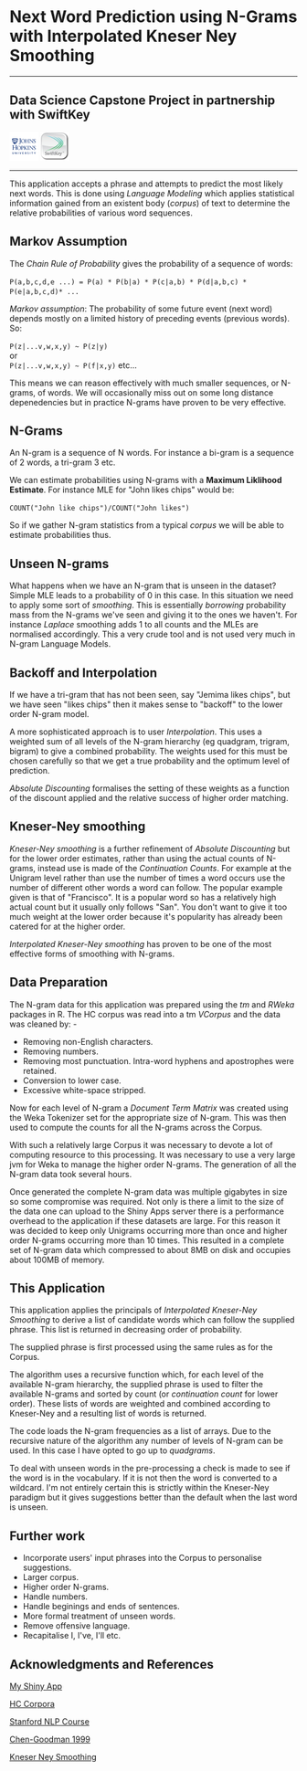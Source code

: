 # Next Word Prediction using N-Grams with Interpolated Kneser Ney Smoothing
---

##  Data Science Capstone Project in partnership with SwiftKey
<img src="./images/JHU-Logo-Square-Mini_180px.png" alt="Johns Hopkins University" style="width: 50px;"/> <img src="./images/SwiftKey-Logo.png" alt="SwiftKey" style="width: 50px;"/>

---

This application accepts a phrase and attempts to predict the most likely next words. This is done using *Language Modeling* which applies statistical information gained from an existent body (*corpus*) of text to determine the relative probabilities of various word sequences.

## Markov Assumption
The *Chain Rule of Probability* gives the probability of a sequence of words:

`P(a,b,c,d,e ...) = P(a) * P(b|a) * P(c|a,b) * P(d|a,b,c) * P(e|a,b,c,d)* ...`

*Markov assumption*: The probability of some future event (next word) depends mostly on a limited history of preceding events (previous words). So: 

`P(z|...v,w,x,y) ~ P(z|y)`  
or   
`P(z|...v,w,x,y) ~ P(f|x,y)` 
etc...

This means we can reason effectively with much smaller sequences, or N-grams, of words. We will occasionally miss out on some long distance depenedencies but in practice N-grams have proven to be very effective.

## N-Grams
An N-gram is a sequence of N words. For instance a bi-gram is a sequence of 2 words, a tri-gram 3 etc.

We can estimate probabilities using N-grams with a **Maximum Liklihood Estimate**. For instance MLE for "John likes chips" would be: 

`COUNT("John like chips")/COUNT("John likes")`

So if we gather N-gram statistics from a typical *corpus* we will be able to estimate probabilities thus.

## Unseen N-grams
What happens when we have an N-gram that is unseen in the dataset? Simple MLE leads to a probability of 0 in this case. In this situation we need to apply some sort of *smoothing*. This is essentially *borrowing* probability mass from the N-grams we've seen and giving it to the ones we haven't. For instance *Laplace* smoothing adds 1 to all counts and the MLEs are normalised accordingly. This a very crude tool and is not used very much in N-gram Language Models.

## Backoff and Interpolation
If we have a tri-gram that has not been seen, say "Jemima likes chips", but we have seen "likes chips" then it makes sense to "backoff" to the lower order N-gram model.

A more sophisticated approach is to user *Interpolation*. This uses a weighted sum of all levels of the N-gram hierarchy (eg quadgram, trigram, bigram) to give a combined probability. The weights used for this must be chosen carefully so that we get a true probability and the optimum level of prediction.

*Absolute Discounting* formalises the setting of these weights as a function of the discount applied and the relative success of higher order matching.

## Kneser-Ney smoothing

*Kneser-Ney smoothing* is a further refinement of *Absolute Discounting* but for the lower order estimates, rather than using the actual counts of N-grams, instead use is made of the *Continuation Counts*. For example at the Unigram level rather than use the number of times a word occurs use the number of different other words a word can follow. The popular example given is that of "Francisco". It is a popular word so has a relatively high actual count but it usually only follows "San". You don't want to give it too much weight at the lower order because it's popularity has already been catered for at the higher order.

*Interpolated Kneser-Ney smoothing* has proven to be one of the most effective forms of smoothing with N-grams.

## Data Preparation

The N-gram data for this application was prepared using the *tm* and *RWeka* packages in R. The HC corpus was read into a tm *VCorpus* and the data was cleaned by: -

* Removing non-English characters.
* Removing numbers.
* Removing most punctuation. Intra-word hyphens and apostrophes were retained.
* Conversion to lower case.
* Excessive white-space stripped.

Now for each level of N-gram a *Document Term Matrix* was created using the Weka Tokenizer set for the appropriate size of N-gram. This was then used to compute the counts for all the N-grams across the Corpus.

With such a relatively large Corpus it was necessary to devote a lot of computing resource to this processing. It was necessary to use a very large jvm for Weka to manage the higher order N-grams. The generation of all the N-gram data took several hours.

Once generated the complete N-gram data was multiple gigabytes in size so some compromise was required. Not only is there a limit to the size of the data one can upload to the Shiny Apps server there is a performance overhead to the application if these datasets are large. For this reason it was decided to keep only Unigrams occurring more than once and higher order N-grams occurring more than 10 times. This resulted in a complete set of N-gram data which compressed to about 8MB on disk and occupies about 100MB of memory.

## This Application

This application applies the principals of *Interpolated Kneser-Ney Smoothing* to derive a list of candidate words which can follow the supplied phrase. This list is returned in decreasing order of probability.

The supplied phrase is first processed using the same rules as for the Corpus.

The algorithm uses a recursive function which, for each level of the available N-gram hierarchy, the supplied phrase is used to filter the available N-grams and sorted by count (or *continuation count* for lower order). These lists of words are weighted and combined according to Kneser-Ney and a resulting list of words is returned. 

The code loads the N-gram frequencies as a list of arrays. Due to the recursive nature of the algorithm any number of levels of N-gram can be used. In this case I have opted to go up to *quadgrams*.

To deal with unseen words in the pre-processing a check is made to see if the word is in the vocabulary. If it is not then the word is converted to a wildcard. I'm not entirely certain this is strictly within the Kneser-Ney paradigm but it gives suggestions better than the default when the last word is unseen.

## Further work

* Incorporate users' input phrases into the Corpus to personalise suggestions. 
* Larger corpus.
* Higher order N-grams.
* Handle numbers.
* Handle beginings and ends of sentences.
* More formal treatment of unseen words.
* Remove offensive language.
* Recapitalise I, I've, I'll etc.

## Acknowledgments and References

[My Shiny App](https://jph65.shinyapps.io/Capstone_Predict/)

[HC Corpora](http://www.corpora.heliohost.org/)

[Stanford NLP Course](https://www.coursera.org/course/nlp)

[Chen-Goodman 1999](http://u.cs.biu.ac.il/~yogo/courses/mt2013/papers/chen-goodman-99.pdf)

[Kneser Ney Smoothing](http://www.foldl.me/2014/kneser-ney-smoothing/)

